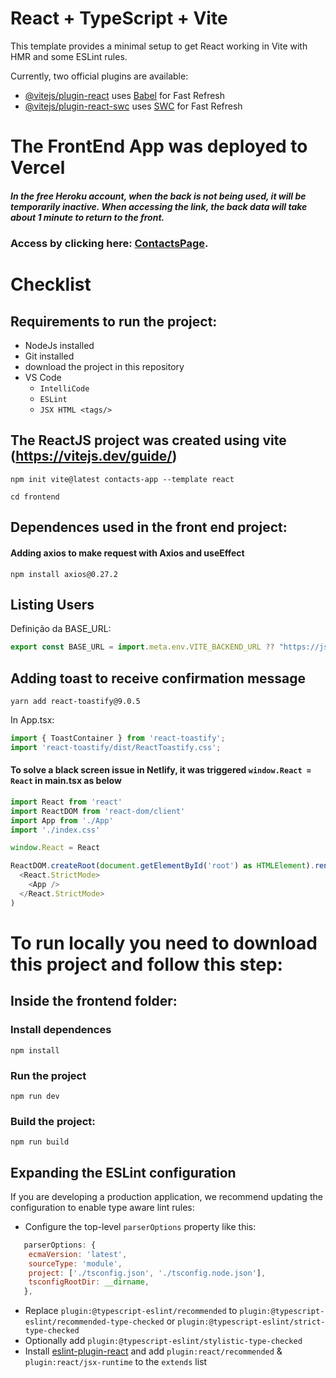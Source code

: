 # React + TypeScript + Vite

This template provides a minimal setup to get React working in Vite with HMR and some ESLint rules.

Currently, two official plugins are available:

- [@vitejs/plugin-react](https://github.com/vitejs/vite-plugin-react/blob/main/packages/plugin-react/README.md) uses [Babel](https://babeljs.io/) for Fast Refresh
- [@vitejs/plugin-react-swc](https://github.com/vitejs/vite-plugin-react-swc) uses [SWC](https://swc.rs/) for Fast Refresh

# The FrontEnd App was deployed to Vercel

##### In the free Heroku account, when the back is not being used, it will be temporarily inactive. When accessing the link, the back data will take about 1 minute to return to the front.

### Access by clicking here:  <a href="https://resonate-solutions-responsive-contacts.vercel.app/" target="_blank" rel="noopener noreferrer">ContactsPage</a>.</p>

# Checklist

## Requirements to run the project:
- NodeJs installed
- Git installed
- download the project in this repository
- VS Code
  - `IntelliCode`
  - `ESLint`
  - `JSX HTML <tags/>`

## The ReactJS project was created using vite (https://vitejs.dev/guide/)

```
npm init vite@latest contacts-app --template react
```

```
cd frontend
```

## Dependences used in the front end project:

#### Adding axios to make request with Axios and useEffect

```
npm install axios@0.27.2
```

## Listing Users

Definição da BASE_URL:

```javascript
export const BASE_URL = import.meta.env.VITE_BACKEND_URL ?? "https://jsonplaceholder.typicode.com/users"; 
```

## Adding toast to receive confirmation message

```
yarn add react-toastify@9.0.5
```

In App.tsx:
```javascript
import { ToastContainer } from 'react-toastify';
import 'react-toastify/dist/ReactToastify.css';
```

#### To solve a black screen issue in Netlify, it was triggered `window.React = React` in main.tsx as below

```js
import React from 'react'
import ReactDOM from 'react-dom/client'
import App from './App'
import './index.css'

window.React = React

ReactDOM.createRoot(document.getElementById('root') as HTMLElement).render(
  <React.StrictMode>
    <App />
  </React.StrictMode>
)
```

# To run locally you need to download this project and follow this step:

## Inside the frontend folder:

### Install dependences
```
npm install 
```

### Run the project

```
npm run dev
```

### Build the project:


```
npm run build
```

## Expanding the ESLint configuration

If you are developing a production application, we recommend updating the configuration to enable type aware lint rules:

- Configure the top-level `parserOptions` property like this:

```js
   parserOptions: {
    ecmaVersion: 'latest',
    sourceType: 'module',
    project: ['./tsconfig.json', './tsconfig.node.json'],
    tsconfigRootDir: __dirname,
   },
```

- Replace `plugin:@typescript-eslint/recommended` to `plugin:@typescript-eslint/recommended-type-checked` or `plugin:@typescript-eslint/strict-type-checked`
- Optionally add `plugin:@typescript-eslint/stylistic-type-checked`
- Install [eslint-plugin-react](https://github.com/jsx-eslint/eslint-plugin-react) and add `plugin:react/recommended` & `plugin:react/jsx-runtime` to the `extends` list
